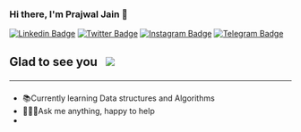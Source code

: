 ### Hi there, I'm Prajwal Jain 👋
[![Linkedin Badge](https://img.shields.io/badge/-LinkedIn-0e76a8?style=flat-square&logo=Linkedin&logoColor=white)](https://www.linkedin.com/in/prajwaljain20/)
[![Twitter Badge](https://img.shields.io/badge/-Twitter-00acee?style=flat-square&logo=Twitter&logoColor=white)](https://twitter.com/GKassym)
[![Instagram Badge](https://img.shields.io/badge/-Instagram-e4405f?style=flat-square&logo=Instagram&logoColor=white)](https://www.instagram.com/prajwaljainn/)
[![Telegram Badge](https://img.shields.io/badge/-Telegram-0088cc?style=flat-square&logo=Telegram&logoColor=white)](https://t.me/Lone_Wolf20)
## Glad to see you  &nbsp; ![](https://visitor-badge.glitch.me/badge?page_id=Prajwaljain20.Prajwaljain20)<hr>
<ul style="diamond">
  <li>📚Currently learning Data structures and Algorithms</li>
  <li>🙋🏻‍♂️Ask me anything, happy to help<li>
</ul>
